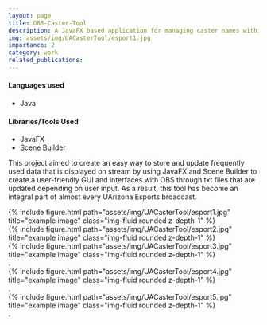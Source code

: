 ```yaml
---
layout: page
title: OBS-Caster-Tool
description: A JavaFX based application for managing caster names within a database, hot swapping which names are displayed on stream, and updating game scores
img: assets/img/UACasterTool/esport1.jpg
importance: 2
category: work
related_publications:
---
```


#### Languages used

<ul>
    <li>Java</li>
</ul>

#### Libraries/Tools Used

<ul>
    <li>JavaFX</li>
    <li>Scene Builder</li>
</ul>

This project aimed to create an easy way to store and update frequently used
data that is displayed on stream by using JavaFX and Scene Builder to
create a user-friendly GUI and interfaces with OBS through txt files that are
updated depending on user input. As a result, this tool has become an integral
part of almost every UArizona Esports broadcast.

<div class="row">
    <div class="col-sm mt-3 mt-md-0">
        {% include figure.html path="assets/img/UACasterTool/esport1.jpg" title="example image" class="img-fluid rounded z-depth-1" %}
    </div>
    <div class="col-sm mt-3 mt-md-0">
        {% include figure.html path="assets/img/UACasterTool/esport2.jpg" title="example image" class="img-fluid rounded z-depth-1" %}
    </div>
    <div class="col-sm mt-3 mt-md-0">
        {% include figure.html path="assets/img/UACasterTool/esport3.jpg" title="example image" class="img-fluid rounded z-depth-1" %}
    </div>
</div>
<div class="caption">
    .
</div>

<div class="row">
    <div class="col-sm mt-3 mt-md-0">
        {% include figure.html path="assets/img/UACasterTool/esport4.jpg" title="example image" class="img-fluid rounded z-depth-1" %}
    </div>
</div>
<div class="caption">
    .
</div>


<div class="row">
    <div class="col-sm mt-3 mt-md-0">
        {% include figure.html path="assets/img/UACasterTool/esport5.jpg" title="example image" class="img-fluid rounded z-depth-1" %}
    </div>
</div>
<div class="caption">
    .
</div>
